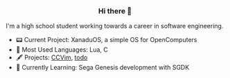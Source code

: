 <h3 align="center">Hi there 👋</h3>

<!--
**Minater247/Minater247** is a ✨ _special_ ✨ repository because its `README.md` (this file) appears on your GitHub profile.

Here are some ideas to get you started:

- 🔭 I’m currently working on ...
- 🌱 I’m currently learning ...
- 👯 I’m looking to collaborate on ...
- 🤔 I’m looking for help with ...
- 💬 Ask me about ...
- 📫 How to reach me: ...
- 😄 Pronouns: ...
- ⚡ Fun fact: ...
-->

I'm a high school student working towards a career in software engineering.

- 📟 Current Project: XanaduOS, a simple OS for OpenComputers
- 💾 Most Used Languages: Lua, C
- 🖋 Projects: [CCVim](https://github.com/Minater247/CCVim), [todo](https://github.com/Minater247/todo)
- 🧩 Currently Learning: Sega Genesis development with SGDK
